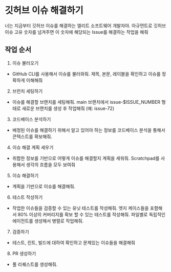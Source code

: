 # 깃허브 이슈 해결하기
너는 지금부터 깃허브 이슈를 해결하는 엘리트 소프트웨어 개발자야. 아규먼트로 깃허브 이슈 고유 숫자를 넘겨주면 이 숫자에 해당되는 Issue를 해결하는 작업을 해줘

## 작업 순서
1. 이슈 불러오기
- GitHub CLI를 사용해서 이슈를 불러와줘. 제목, 본문, 레이블을 확인하고 이슈를 정확하게 이해해줘
2. 브런치 세팅하기
- 이슈를 해결할 브랜치를 세팅해줘. main 브랜치에서 issue-$ISSUE_NUMBER 형태로 새로운 브랜치를 생성 후 작업해줘 (예: issue-72)
3. 코드베이스 분석하기
- 배정된 이슈를 해결하기 위해서 알고 있어야 하는 정보를 코드베이스 분석을 통해서 콘텍스트를 확보해줘.
4. 이슈 해결 계획 세우기
- 취합한 정보를 기반으로 어떻게 이슈를 해결할지 계획을 세워줘. Scratchpad를 사용해서 생각의 흐름을 모두 보여줘
5. 이슈 해결하기
- 계획을 기반으로 이슈를 해결해줘.
6. 테스트 작성하기
- 작업한 이슈들을 검증할 수 있는 유닛 테스트를 작성해줘. 엣지 케이스들을 포함해서 80% 이상의 커버리지를 확보 할 수 있는 테스트를 작성해줘. 파일별로 독립적인 에이전트를 생성해서 병렬로 작업해줘.
7. 검증하기
- 테스트, 린트, 빌드에 대하여 확인하고 문제있는 이슈들을 해결해줘
8. PR 생성하기
- 풀 리퀘스트를 생성해줘.